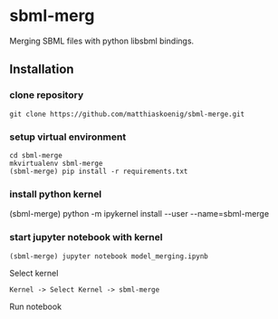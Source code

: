 # sbml-merg
Merging SBML files with python libsbml bindings.

## Installation
### clone repository
```
git clone https://github.com/matthiaskoenig/sbml-merge.git
```

### setup virtual environment
```
cd sbml-merge
mkvirtualenv sbml-merge
(sbml-merge) pip install -r requirements.txt
```

### install python kernel
(sbml-merge) python -m ipykernel install --user --name=sbml-merge

### start jupyter notebook with kernel
```
(sbml-merge) jupyter notebook model_merging.ipynb
```
Select kernel
```
Kernel -> Select Kernel -> sbml-merge
```
Run notebook
